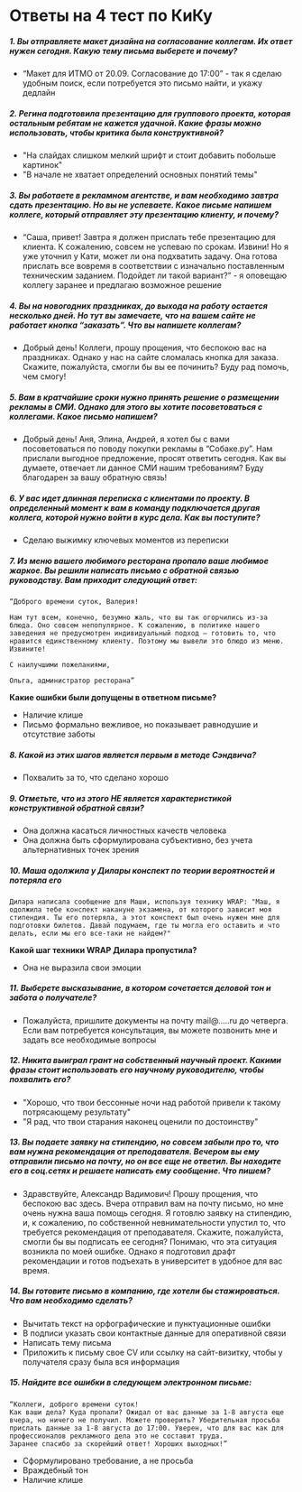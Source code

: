 # Ответы на 4 тест по КиКу

##### 1. Вы отправляете макет дизайна на согласование коллегам. Их ответ нужен сегодня. Какую тему письма выберете и почему?
* “Макет для ИТМО от 20.09. Согласование до 17:00” - так я сделаю удобным поиск, если потребуется это письмо найти, и укажу дедлайн

##### 2. Регина подготовила презентацию для группового проекта, которая остальным ребятам не кажется удачной. Какие фразы можно использовать, чтобы критика была конструктивной?
* "На слайдах слишком мелкий  шрифт и стоит добавить побольше картинок"
* "В начале не хватает определений основных понятий темы"

##### 3. Вы работаете в рекламном агентстве, и вам необходимо завтра сдать презентацию. Но вы не успеваете. Какое письме напишем коллеге, который отправляет эту презентацию клиенту, и почему?
*  “Саша, привет! Завтра я должен прислать тебе презентацию для клиента. К сожалению, совсем не успеваю по срокам. Извини! Но я уже уточнил у Кати, может ли она подхватить задачу. Она готова прислать все вовремя в соответствии с изначально поставленным техническим заданием. Подойдет ли такой вариант?” - я оповещаю коллегу заранее и предлагаю возможное решение

##### 4. Вы на новогодних праздниках, до выхода на работу остается несколько дней. Но тут вы замечаете, что на вашем сайте не работает кнопка “заказать”. Что вы напишете коллегам?
* Добрый день! Коллеги, прошу прощения, что беспокою вас на праздниках. Однако у нас на сайте сломалась кнопка для заказа. Скажите, пожалуйста, смогли бы вы ее починить? Буду рад помочь, чем смогу!

##### 5. Вам в кратчайшие сроки нужно принять решение о размещении рекламы в СМИ. Однако для этого вы хотите посоветоваться с коллегами. Какое письмо напишем?
* Добрый день! Аня, Элина, Андрей, я хотел бы с вами посоветоваться по поводу покупки рекламы в “Собаке.ру”. Нам прислали выгодное предложение, просят ответить сегодня. Как вы думаете, отвечает ли данное СМИ нашим требованиям? Буду благодарен за вашу обратную связь!

##### 6. У вас идет длинная переписка с клиентами по проекту. В определенный момент к вам в команду подключается другая коллега, которой нужно войти в курс дела. Как вы поступите?
* Сделаю выжимку ключевых моментов из переписки

##### 7. Из меню вашего любимого ресторана пропало ваше любимое жаркое. Вы решили написать письмо с обратной связью руководству. Вам приходит следующий ответ:
```
“Доброго времени суток, Валерия!

Нам тут всем, конечно, безумно жаль, что вы так огорчились из-за блюда. Оно совсем непопулярное. К сожалению, в политике нашего заведения не предусмотрен индивидуальный подход — готовить то, что нравится единственному клиенту. Поэтому мы вывели это блюдо из меню. Извините!

С наилучшими пожеланиями,

Ольга, администратор ресторана”
```
**Какие ошибки были допущены в ответном письме?**

* Наличие клише
* Письмо формально вежливое, но показывает равнодушие и отсутствие заботы

##### 8. Какой из этих шагов является первым в методе Сэндвича?
* Похвалить за то, что сделано хорошо

##### 9. Отметьте, что из этого НЕ является характеристикой конструктивной обратной связи?
* Она должна касаться личностных качеств человека
* Она должна быть сформулирована субъективно, без учета альтернативных точек зрения

##### 10. Маша одолжила у Дилары конспект по теории вероятностей и потеряла его
```
Дилара написала сообщение для Маши, используя технику WRAP: "Маш, я одолжила тебе конспект накануне экзамена, от которого зависит моя стипендия. Ты его потеряла, а этот конспект был очень нужен мне для подготовки билетов. Давай подумаем, где ты могла его оставить и что делать, если мы его все-таки не найдем?"
```
**Какой шаг техники WRAP Дилара пропустила?**

* Она не выразила свои эмоции

##### 11. Выберете высказывание, в котором сочетается деловой тон и забота о получателе?
* Пожалуйста, пришлите документы на почту mail@.....ru до четверга. Если вам потребуется консультация, вы можете позвонить мне и задать все необходимые вопросы

##### 12. Никита выиграл грант на собственный научный проект. Какими фразы стоит использовать его научному руководителю, чтобы похвалить его?
* "Хорошо, что твои бессонные ночи над работой привели к такому потрясающему результату"
* "Я рад, что твои старания наконец оценили по достоинству"

##### 13. Вы подаете заявку на стипендию, но совсем забыли про то, что вам нужна рекомендация от преподавателя. Вечером вы ему отправили письмо на почту, но он все еще не ответил. Вы находите его в соц.сетях и решаете написать ему сообщение. Что пишем?
* Здравствуйте, Александр Вадимович! Прошу прощения, что беспокою вас здесь. Вчера отправил вам на почту письмо, но мне очень нужна ваша помощь сегодня. Я готовлю заявку на стипендию, и, к сожалению, по собственной невнимательности упустил то, что требуется рекомендация от преподавателя. Скажите, пожалуйста, смогли бы вы подписать ее сегодня? Понимаю, что эта ситуация возникла по моей ошибке. Однако я подготовил драфт рекомендации и готов подъехать в университет в удобное для вас время.

##### 14. Вы готовите письмо в компанию, где хотели бы стажироваться. Что вам необходимо сделать?
* Вычитать текст на орфографические и пунктуационные ошибки
* В подписи указать свои контактные данные для оперативной связи
* Написать тему письма
* Приложить к письму свое CV или ссылку на сайт-визитку, чтобы у получателя сразу была вся информация

##### 15. Найдите все ошибки в следующем электронном письме:
```
“Коллеги, доброго времени суток!
Как ваши дела? Куда пропали? Ожидал от вас данные за 1-8 августа еще вчера, но ничего не получил. Можете проверить? Убедительная просьба прислать данные за 1-8 августа до 17:00. Уверен, что для вас как для профессионалов рекламного дела это не составит труда. 
Заранее спасибо за скорейший ответ! Хороших выходных!”
```

* Сформулировано требование, а не просьба
* Враждебный тон
* Наличие клише

